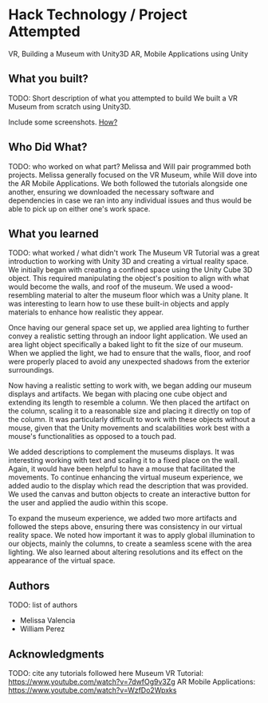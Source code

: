 # Hack Technology / Project Attempted
VR, Building a Museum with Unity3D
AR, Mobile Applications using Unity

## What you built?

TODO: Short description of what you attempted to build
We built a VR Museum from scratch using Unity3D.  

Include some screenshots.
[How?](https://help.github.com/articles/about-readmes/#relative-links-and-image-paths-in-readme-files)

## Who Did What?

TODO: who worked on what part?
Melissa and Will pair programmed both projects. Melissa generally focused on the VR Museum, while Will dove into the AR Mobile Applications. We both followed the tutorials alongside one another, ensuring we downloaded the necessary software and dependencies in case we ran into any individual issues and thus would be able to pick up on either one's work space.

## What you learned

TODO: what worked / what didn't work
The Museum VR Tutorial was a great introduction to working with Unity 3D and creating a virtual reality space. We initially began with creating a confined space using the Unity Cube 3D object. This required manipulating the object's position to align with what would become the walls, and roof of the museum. We used a wood-resembling material to alter the museum floor which was a Unity plane. It was interesting to learn how to use these built-in objects and apply materials to enhance how realistic they appear. 

Once having our general space set up, we applied area lighting to further convey a realistic setting through an indoor light application. We used an area light object specifically a baked light to fit the size of our museum. When we applied the light, we had to ensure that the walls, floor, and roof were properly placed to avoid any unexpected shadows from the exterior surroundings. 

Now having a realistic setting to work with, we began adding our museum displays and artifacts. We began with placing one cube object and extending its length to resemble a column. We then placed the artifact on the column, scaling it to a reasonable size and placing it directly on top of the column. It was particularly difficult to work with these objects without a mouse, given that the Unity movements and scalabilities work best with a mouse's functionalities as opposed to a touch pad.  

We added descriptions to complement the museums displays. It was interesting working with text and scaling it to a fixed place on the wall. Again, it would have been helpful to have a mouse that facilitated the movements. To continue enhancing the virtual museum experience, we added audio to the display which read the description that was provided. We used the canvas and button objects to create an interactive button for the user and applied the audio within this scope. 

To expand the museum experience, we added two more artifacts and followed the steps above, ensuring there was consistency in our virtual reality space. We noted how important it was to apply global illumination to our objects, mainly the columns, to create a seamless scene with the area lighting. We also learned about altering resolutions and its effect on the appearance of the virtual space. 

## Authors

TODO: list of authors
- Melissa Valencia
- William Perez

## Acknowledgments

TODO: cite any tutorials followed here
Museum VR Tutorial: https://www.youtube.com/watch?v=7dwfOg9v3Zg
AR Mobile Applications: https://www.youtube.com/watch?v=WzfDo2Wpxks
